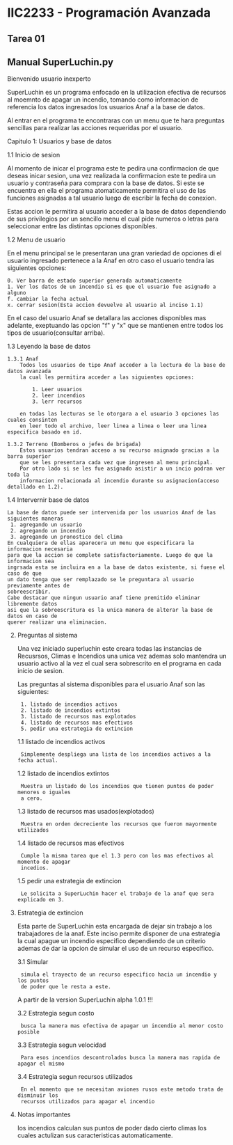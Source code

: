 # IIC2233 - Programación Avanzada

## Tarea 01

## Manual SuperLuchin.py

Bienvenido usuario inexperto

SuperLuchin es un programa enfocado en la utilizacion efectiva de recursos al moemnto de
apagar un incendio, tomando como informacion de referencia los datos ingresados los usuarios
Anaf a la base de datos.

Al entrar en el programa te encontraras con un menu que te hara preguntas sencillas para
realizar las acciones requeridas por el usuario.

Capitulo 1: Usuarios y base de datos

1.1 Inicio de sesion

Al momento de inicar el programa este te pedira una confirmacion de que deseas inicar sesion,
una vez realizada la confirmacion este te pedira un usuario y contraseña para comprara con
la base de datos. Si este se encuentra en ella el programa atomaticamente permitira el uso
de las funciones asignadas a tal usuario luego de escribir la fecha de conexion.

Estas accion le permitira al usuario acceder a la base de datos dependiendo de sus privilegios
por un sencillo menu el cual pide numeros o letras para seleccionar entre las distintas 
opciones disponibles.

1.2 Menu de usuario

En el menu principal se le presentaran una gran variedad de opciones di el usuario ingresado
pertenece a la Anaf en otro caso el usuario tendra las siguientes opciones:

	0. Ver barra de estado superior generada automaticamente
	1. Ver los datos de un incendio si es que el usuario fue asignado a alguno
	f. cambiar la fecha actual
	x. cerrar sesion(Esta accion devuelve al usuario al inciso 1.1)

En el caso del usuario Anaf se detallara las acciones disponibles mas adelante, exeptuando
las opcion "f" y "x" que se mantienen entre todos los tipos de usuario(consultar arriba).

1.3 Leyendo la base de datos

	1.3.1 Anaf
		Todos los usuarios de tipo Anaf acceder a la lectura de la base de datos avanzada
		la cual les permitira acceder a las siguientes opciones:
		
			1. Leer usuarios
			2. leer incendios
			3. lerr recursos
			
		en todas las lecturas se le otorgara a el usuario 3 opciones las cuales consinten
		en leer todo el archivo, leer linea a linea o leer una linea especifica basado en id.
		
	1.3.2 Terreno (Bomberos o jefes de brigada)
		Estos usuarios tendran acceso a su recurso asignado gracias a la barra superior
		que se les presentara cada vez que ingresen al menu principal.
		Por otro lado si se les fue asignado asistir a un incio podran ver toda la 
		informacion relacionada al incendio durante su asignacion(acceso detallado en 1.2).
		
1.4 Intervernir base de datos

	La base de datos puede ser intervenida por los usuarios Anaf de las siguientes maneras
	 1. agregando un usuario
	 2. agregando un incendio
	 3. agregando un pronostico del clima
	En cualquiera de ellas aparecera un menu que especificara la informacion necesaria
	para que la accion se complete satisfactoriamente. Luego de que la informacion sea
	ingrsada esta se incluira en a la base de datos existente, si fuese el caso de que 
	un dato tenga que ser remplazado se le preguntara al usuario previamente antes de 
	sobreescribir.
	Cabe destacar que ningun usuario anaf tiene premitido eliminar libremente datos
	asi que la sobreescritura es la unica manera de alterar la base de datos en caso de 
	querer realizar una eliminacion.
	
2. Preguntas al sistema

	Una vez iniciado superluchin este creara todas las instancias de Recusrsos, Climas e 
	Incendios una unica vez ademas solo mantendra un usuario activo al la vez el cual
	sera sobrescrito en el programa en cada inicio de sesion.
	
	Las preguntas al sistema disponibles para el usuario Anaf son las siguientes:
	
		1. listado de incendios activos
		2. listado de incendios extintos
		3. listado de recursos mas explotados
		4. listado de recursos mas efectivos
		5. pedir una estrategia de extincion
		
	1.1 listado de incendios activos
	
		Simplemente despliega una lista de los incendios activos a la fecha actual.
		
	1.2 listado de incendios extintos
		
		Muestra un listado de los incendios que tienen puntos de poder menores o iguales
		a cero.
	
	1.3 listado de recursos mas usados(explotados)
		
		Muestra en orden decreciente los recursos que fueron mayormente utilizados
		
	1.4 listado de recursos mas efectivos
		
		Cumple la misma tarea que el 1.3 pero con los mas efectivos al momento de apagar
		incedios.
	
	1.5 pedir una estrategia de extincion
		
		Le solicita a SuperLuchin hacer el trabajo de la anaf que sera explicado en 3.

3. Estrategia de extincion

	Esta parte de SuperLuchin esta encargada de dejar sin trabajo a los trabajadores de 
	la anaf. Este inciso permite disponer de una estrategia la cual apague un incendio 
	especifico dependiendo de un criterio ademas de dar la opcion de simular el uso
	de un recurso especifico.
	
	3.1 Simular
	
		simula el trayecto de un recurso especifico hacia un incendio y los puntos
		de poder que le resta a este.
		
	A partir de la version SuperLuchin alpha 1.0.1 !!!
	
	3.2 Estrategia segun costo
	
		busca la manera mas efectiva de apagar un incendio al menor costo posible
	
	3.3 Estrategia segun velocidad
	
		Para esos incendios descontrolados busca la manera mas rapida de apagar el mismo
		
	3.4 Estrategia segun recursos utilizados
	
		En el momento que se necesitan aviones rusos este metodo trata de disminuir los 
		recursos utilizados para apagar el incendio
		
4. Notas importantes
	
	los incendios calculan sus puntos de poder dado cierto climas los cuales actulizan 
	sus caracteristicas automaticamente.

		






